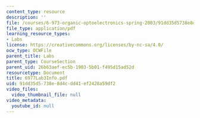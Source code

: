 ```yaml
---
content_type: resource
description: ''
file: /courses/6-973-organic-optoelectronics-spring-2003/91dd35d5738e8d4cdd41ef2428a59df2_6977Lab3Info.pdf
file_type: application/pdf
learning_resource_types:
- Labs
license: https://creativecommons.org/licenses/by-nc-sa/4.0/
ocw_type: OCWFile
parent_title: Labs
parent_type: CourseSection
parent_uid: 26b63aef-ec5b-1903-5b01-f495d15ad52d
resourcetype: Document
title: 6977Lab3Info.pdf
uid: 91dd35d5-738e-8d4c-dd41-ef2428a59df2
video_files:
  video_thumbnail_file: null
video_metadata:
  youtube_id: null
---
```

